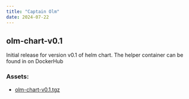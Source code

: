 ```yaml
---
title: "Captain Olm"
date: 2024-07-22
---
```


## olm-chart-v0.1 
Initial release for version v0.1 of helm chart.
The helper container can be found in on DockerHub
### Assets:
- [olm-chart-v0.1.tgz](olm-chart-v0.1.tgz)